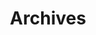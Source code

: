---
title : "Archives"
page_header_bg : "images/background/homepage-one-banner.png"
draft : false
layout : "gallery"
gallery_items:
- name: "Marcello Vitali-Rosati, Mathilde Verstraete --  A decade of the Greek Anthology project — achievements, successes, challenges" 
  video: "https://api.nakala.fr/data/10.34847/nkl.b9aei0e6/be24f8b7e3b9b9c9b550ce7289f4e07590e4eaa8"
  categories: ["videos"]

- name: "Gustavo Fernandez -- Text-Image Alignment as a Feature of Digital Editions" 
  video: "https://api.nakala.fr/data/10.34847/nkl.6fe0e367/a6845d4cb8450e90bde1e781a853eef3a44ad4d3"
  categories: ["videos"]

- name: "Maxime Guénette -- Déchiffrer le grec ancien : nouvelles perspectives de reconnaissance de l’écriture manuscrite à travers l'Anthologie
Palatine" 
  video: "https://api.nakala.fr/data/10.34847/nkl.e0beicv2/cd0d14ae1929cc96ea9669b15c1eb0fa28e0790a"
  categories: ["videos"]

- name: "Alix Chagué -- FAIRer transcriptions: HTR-United and the possibility of a common for training data"
  video: "https://api.nakala.fr/data/10.34847/nkl.cf30u38e/a151fdd2b2c3fad112a8d4e95433c43372b8fc2e"
  categories: ["videos"]

- name: "Federica Nicolardi -- Ricostruire (e de-costruire) per leggere: il ruolo della tecnologia
nell’edizione dei rotoli papiracei ercolanesi"
  video: "https://api.nakala.fr/data/10.34847/nkl.74fbv70y/a81569f5fc3fad0c545e661f7728dfff2cbbd08e"
  categories: ["videos"]

- name: "Marianne Reboul -- Aligning Greek and Latin texts to French translations using Large Language Models : an experiment on classical philosophical texts"
  video: "https://api.nakala.fr/data/10.34847/nkl.2f15uqad/00432dd61ff5b3513f2e1a9a691172b3416ecb40"
  categories: ["videos"]

- name: "Paolo Mastandrea -- Filologia latina e organizzazione collaborativa. La nuova piattaforma di MQDQ Galaxy"
  video: "https://api.nakala.fr/data/10.34847/nkl.5ca3ska0/1cc475156f471ff04bfdcfc6ce16d3a6b906e398"
  categories: ["videos"]

- name: "Monica Berti -- Canoni e cataloghi collaborativi per una filologia sostenibile in ambiente digitale" 
  video: "https://api.nakala.fr/data/10.34847/nkl.1beb1g4t/abbf333b9be6641d42a84438f9168bbe1d8c8b41" 
  categories: ["videos"]

- name: "Serena Cannavale, Cristina Pepe -- Edizioni digitali e poesia epigrafica: riflessioni a partire dal progetto ‘Epigraphic Poetry in Ancient Campania’"
  video: "https://api.nakala.fr/data/10.34847/nkl.89a0wacl/0560f5069433a0e74416b43843d02fba41b5dd8f" 
  categories: ["videos"]

- name: "Marta Legnini -- Collaborare e condividere. Sfide e opportunità dell’edizione digitale di alcuni epigrammi dell’Anthologia"
  video: "https://api.nakala.fr/data/10.34847/nkl.0444s06w/b64622abd9e53f3874d17fb7bdeac8cfca4b6a5f" 
  categories: ["videos"]

- name: "Émile Caron -- Favoriser les réflexions critiques à l'école avec les éditions collaboratives : Le cas de l’AG"
  video: "https://api.nakala.fr/data/10.34847/nkl.e4ablweh/56f7e21854a23f98aecb1ee76cbaebd3fbca4bbb" 
  categories: ["videos"]

- name: "Annalisa Divincenzo -- Lo studio del greco antico nei licei italiani tra il rigore degli 'apocalittici' e la spinta innovativa degli 'integrati': una entusiasmante Fucina di Filologia su Antologia palatina"
  video: "https://api.nakala.fr/data/10.34847/nkl.f639zsfh/65bcc28f33bfd0f69a94dc6481b3f100b23891a0" 
  categories: ["videos"]

- name: "Valentina Garulli -- «The medium is the message»? Saggi di ecdotica di epigrammi di tradizione multipla"
  video: "https://api.nakala.fr/data/10.34847/nkl.c14d927f/1453c2cba60422fcd187f67e4d73bc04c0ae515b" 
  categories: ["videos"]

- name: "Lucia Floridi -- Epigrammi, antologie, edizioni critiche. Per un ripensamento della tradizione editoriale dell’Anthologia Graeca"
  video: "https://api.nakala.fr/data/10.34847/nkl.c9fdy9c1/7542f68fa56bcd950cbc97f3206b02e36428f965" 
  categories: ["videos"]

- name: "Simone Beta -- L'edizione degli indovinelli greci: domande e risposte"
  video: "https://api.nakala.fr/data/10.34847/nkl.d8dfq9gl/4bc55d096d2fcc60186f0280bcb80d17eb6511dc" 
  categories: ["videos"]

- name: "Elsa Bouchard -- Between the symposium and the countryside: the epigrammatic topoi of Theocritus’ 7th Idyll"
  video: "https://api.nakala.fr/data/10.34847/nkl.9cdd1601/059a71d15017d8ec03c68a8752951b7136627de1" 
  categories: ["videos"]

- name: "Alessia Borriello -- Collazione dei testimoni
dell’Appendix Barberino-Vaticana attraverso ChrysoCollate"
  video: "https://api.nakala.fr/data/10.34847/nkl.abe4hpu5/5539332258cdb19bec3a98c397ee5aeef781aadb" 
  categories: ["videos"]

- name: "Robert Alessi -- LaTeX ou l’écriture comme programmation du texte"
  video: "https://api.nakala.fr/data/10.34847/nkl.fe794b6k/b199853148ed535414860fc1d3d26067cfa0079d" 
  categories: ["videos"]

#slug: archives
---
